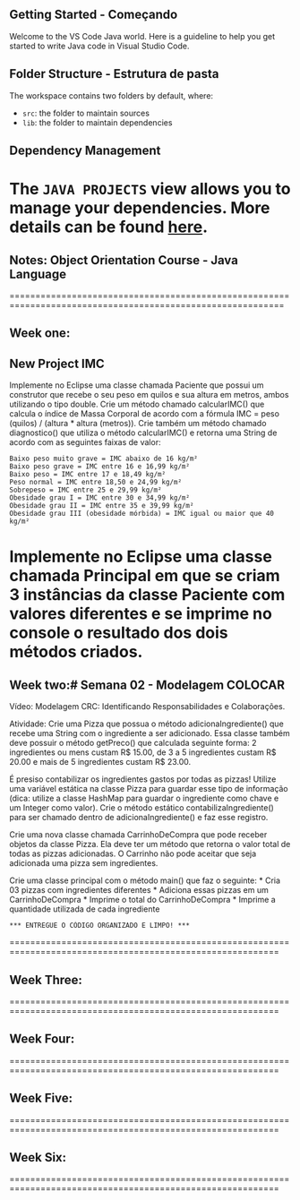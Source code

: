 ## Getting Started - Começando

Welcome to the VS Code Java world. Here is a guideline to help you get started to write Java code in Visual Studio Code.

## Folder Structure - Estrutura de pasta

The workspace contains two folders by default, where:

- `src`: the folder to maintain sources
- `lib`: the folder to maintain dependencies

## Dependency Management
The `JAVA PROJECTS` view allows you to manage your dependencies. More details can be found [here](https://github.com/microsoft/vscode-java-dependency#manage-dependencies).
===========================================================================================================
## Notes: Object Orientation Course - Java Language
===========================================================================================================
## Week one:

## New Project IMC
Implemente no Eclipse uma classe chamada Paciente que possui um construtor que recebe o seu peso em quilos e sua altura em metros, ambos utilizando o tipo double. Crie um método chamado calcularIMC() que calcula o índice de Massa Corporal de acordo com a fórmula IMC = peso (quilos) / (altura * altura (metros)). Crie também um método chamado diagnostico() que utiliza o método calcularIMC() e retorna uma String de acordo com as seguintes faixas de valor:

    Baixo peso muito grave = IMC abaixo de 16 kg/m²
    Baixo peso grave = IMC entre 16 e 16,99 kg/m²
    Baixo peso = IMC entre 17 e 18,49 kg/m²
    Peso normal = IMC entre 18,50 e 24,99 kg/m²
    Sobrepeso = IMC entre 25 e 29,99 kg/m²
    Obesidade grau I = IMC entre 30 e 34,99 kg/m²
    Obesidade grau II = IMC entre 35 e 39,99 kg/m²
    Obesidade grau III (obesidade mórbida) = IMC igual ou maior que 40 kg/m²

Implemente no Eclipse uma classe chamada Principal em que se criam 3 instâncias da classe Paciente com valores diferentes e se imprime no console o resultado dos dois métodos criados.
==========================================================================================================
## Week two:# Semana 02 - Modelagem COLOCAR
Vídeo: Modelagem CRC: Identificando Responsabilidades e Colaborações.

Atividade:
Crie uma Pizza que possua o método adicionaIngrediente() que recebe uma String com o ingrediente a ser adicionado. 
Essa classe também deve possuir o método getPreco() que calculada seguinte forma: 2 ingredientes ou mens custam 
R$ 15.00, de 3 a 5 ingredientes custam R$ 20.00 e mais de 5 ingredientes custam R$ 23.00.

É presiso contabilizar os ingredientes gastos por todas as pizzas! Utilize uma variável estática na classe Pizza 
para guardar esse tipo de informação (dica: utilize a classe HashMap para guardar o ingrediente como chave e um 
Integer como valor). Crie o método estático contabilizaIngrediente() para ser chamado dentro de adicionaIngrediente()
e faz esse registro.

Crie uma nova classe chamada CarrinhoDeCompra que pode receber objetos da classe Pizza. Ela deve ter um método que 
retorna o valor total de todas as pizzas adicionadas. O Carrinho não pode aceitar que seja adicionada uma pizza 
sem ingredientes.

Crie uma classe principal com o método main() que faz o seguinte:
    * Cria 03 pizzas com ingredientes diferentes
    * Adiciona essas pizzas em um CarrinhoDeCompra
    * Imprime o total do CarrinhoDeCompra
    * Imprime a quantidade utilizada de cada ingrediente
    
    *** ENTREGUE O CÓDIGO ORGANIZADO E LIMPO! ***

==========================================================================================================
## Week Three:
==========================================================================================================
## Week Four:
==========================================================================================================
## Week Five:
==========================================================================================================
## Week Six:
==========================================================================================================

